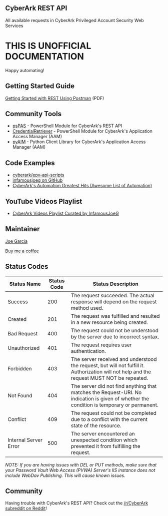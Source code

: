 ## CyberArk REST API

All available requests in CyberArk Privileged Account Security Web Services

# THIS IS UNOFFICIAL DOCUMENTATION 

Happy automating!

## Getting Started Guide

[Getting Started with REST Using Postman](https://github.com/infamousjoeg/CyberArk-RESTAPI/blob/master/Getting%20Started%20with%20REST%20Using%20Postman.pdf) (PDF)

## Community Tools

*   [psPAS](https://github.com/pspete/psPAS) - PowerShell Module for CyberArk's REST API
*   [CredentialRetriever](https://github.com/pspete/CredentialRetriever) - PowerShell Module for CyberArk's Application Access Manager (AAM)
*   [pyAIM](https://github.com/infamousjoeg/pyAIM) - Python Client Library for CyberArk's Application Access Manager (AAM)
    

## Code Examples

*   [cyberark/epv-api-scripts](https://github.com/cyberark/epv-api-scripts)
*   [infamousjoeg on GitHub](https://github.com/infamousjoeg?tab=repositories)
*   [CyberArk's Automation Greatest Hits (Awesome List of Automation)](https://cybr.rocks/greatesthits)
    

## YouTube Videos Playlist

*   [CyberArk Videos Playlist Curated by InfamousJoeG](https://www.youtube.com/playlist?list=PL-p_9AwMQDmkS6rCXQrINn0Xc7dv73dWU)
    

## Maintainer

[Joe Garcia](https://github.com/infamousjoeg)

[Buy me a coffee](https://www.buymeacoffee.com/infamousjoeg)

## Status Codes

| Status Name | Status Code | Status Description |
| --- | --- | --- |
| Success | 200 | The request succeeded. The actual response will depend on the request method used. |
| Created | 201 | The request was fulfilled and resulted in a new resource being created. |
| Bad Request | 400 | The request could not be understood by the server due to incorrect syntax. |
| Unauthorized | 401 | The request requires user authentication. |
| Forbidden | 403 | The server received and understood the request, but will not fulfill it. Authorization will not help and the request MUST NOT be repeated. |
| Not Found | 404 | The server did not find anything that matches the Request-URI. No indication is given of whether the condition is temporary or permanent. |
| Conflict | 409 | The request could not be completed due to a conflict with the current state of the resource. |
| Internal Server Error | 500 | The server encountered an unexpected condition which prevented it from fulfilling the request. |

*NOTE: If you are having issues with DEL or PUT methods, make sure that your Password Vault Web Access (PVWA) Server's IIS instance does not include WebDav Publishing. This will cause known issues.*

## Community

Having trouble with CyberArk's REST API? Check out the [/r/CyberArk subreddit on Reddit](https://reddit.com/r/CyberArk)!
